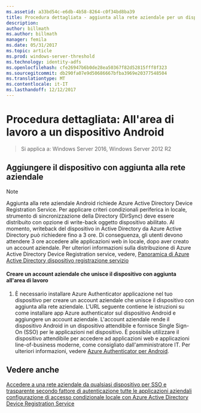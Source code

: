 ```yaml
---
ms.assetid: a33bd54c-e6db-4b58-8264-c0f34bd8ba39
title: Procedura dettagliata - aggiunta alla rete aziendale per un dispositivo Android
description: 
author: billmath
ms.author: billmath
manager: femila
ms.date: 05/31/2017
ms.topic: article
ms.prod: windows-server-threshold
ms.technology: identity-adfs
ms.openlocfilehash: cfe26947b6b0de28ea50367f82d52815fff8f323
ms.sourcegitcommit: db290fa07e9d50686667bfba3969e20377548504
ms.translationtype: MT
ms.contentlocale: it-IT
ms.lasthandoff: 12/12/2017
---
```

# <a name="walkthrough-workplace-join-to-an-android-device"></a>Procedura dettagliata: All'area di lavoro a un dispositivo Android

>Si applica a: Windows Server 2016, Windows Server 2012 R2


## <a name="join-your-device-with-workplace-join"></a>Aggiungere il dispositivo con aggiunta alla rete aziendale

> [!NOTE]
> Aggiunta alla rete aziendale Android richiede Azure Active Directory Device Registration Service. Per applicare criteri condizionali periferica in locale, strumento di sincronizzazione della Directory (DirSync) deve essere distribuito con opzione di write-back oggetto dispositivo abilitato. Al momento, writeback del dispositivo in Active Directory da Azure Active Directory può richiedere fino a 3 ore. Di conseguenza, gli utenti devono attendere 3 ore accedere alle applicazioni web in locale, dopo aver creato un account aziendale. Per ulteriori informazioni sulla distribuzione di Azure Active Directory Device Registration service, vedere, [Panoramica di Azure Active Directory dispositivo registrazione servizio](https://msdn.microsoft.com/library/azure/dn788908.aspx)

#### <a name="create-a-work-account-that-joins-your-device-with-workplace-join"></a>Creare un account aziendale che unisce il dispositivo con aggiunta all'area di lavoro

1.  È necessario installare Azure Authenticator applicazione nel tuo dispositivo per creare un account aziendale che unisce il dispositivo con aggiunta alla rete aziendale. L'URL seguente contiene le istruzioni su come installare app Azure authenticator sul dispositivo Android e aggiungere un account aziendale. L'account aziendale rende il dispositivo Android in un dispositivo attendibile e fornisce Single Sign-On (SSO) per le applicazioni nel dispositivo. È possibile utilizzare il dispositivo attendibile per accedere ad applicazioni web e applicazioni line-of-business moderne, come consigliato dall'amministratore IT. Per ulteriori informazioni, vedere [Azure Authenticator per Android](https://docs.microsoft.com/azure/multi-factor-authentication/end-user/microsoft-authenticator-app-how-to).

## <a name="see-also"></a>Vedere anche
[Accedere a una rete aziendale da qualsiasi dispositivo per SSO e trasparente secondo fattore di autenticazione tutte le applicazioni aziendali](Join-to-Workplace-from-Any-Device-for-SSO-and-Seamless-Second-Factor-Authentication-Across-Company-Applications.md)
[configurazione di accesso condizionale locale con Azure Active Directory Device Registration Service](https://docs.microsoft.com/azure/active-directory/active-directory-device-registration-on-premises-setup)


